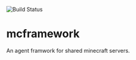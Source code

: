 ![Build Status](https://github.com/your-username/your-repo/actions/workflows/main.yml/badge.svg)


# mcframework
An agent framwork for shared minecraft servers.
